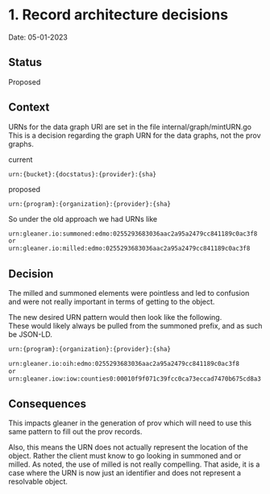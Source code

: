 # 1. Record architecture decisions

Date: 05-01-2023

## Status

Proposed

## Context

URNs for the data graph URI are set in the file internal/graph/mintURN.go
This is a decision regarding the graph URN for the data graphs, not the 
prov graphs.  

current
```
urn:{bucket}:{docstatus}:{provider}:{sha}
```

proposed
```
urn:{program}:{organization}:{provider}:{sha}
```

So under the old approach we had URNs like

```rdf
urn:gleaner.io:summoned:edmo:0255293683036aac2a95a2479cc841189c0ac3f8
or
urn:gleaner.io:milled:edmo:0255293683036aac2a95a2479cc841189c0ac3f8
```

## Decision

The milled and summoned elements were pointless and led to confusion and were not 
really important in terms of getting to the object.  

The new desired URN pattern would then look like the following.  
These would likely always be pulled from the summoned prefix, and as such be JSON-LD.  

```rdf
urn:{program}:{organization}:{provider}:{sha}
```

```rdf
urn:gleaner.io:oih:edmo:0255293683036aac2a95a2479cc841189c0ac3f8
or
urn:gleaner.iow:iow:counties0:00010f9f071c39fcc0ca73eccad7470b675cd8a3 
```

## Consequences

This impacts gleaner in the generation of prov which will need to use this same pattern
to fill out the prov records.  

Also, this means the URN does not actually represent the location of the object.  Rather the 
client must know to go looking in summoned and or milled.  As noted, the use of milled is 
not really compelling.  That aside, it is a case where the URN is now just an identifier and 
does not represent a resolvable object.  
